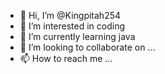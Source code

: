 - 👋 Hi, I’m @Kingpitah254
- 👀 I’m interested in coding 
- 🌱 I’m currently learning java
- 💞️ I’m looking to collaborate on ...
- 📫 How to reach me ...

<!---
Kingpitah254/Kingpitah254 is a ✨ special ✨ repository because its `README.md` (this file) appears on your GitHub profile.
You can click the Preview link to take a look at your changes.
--->
